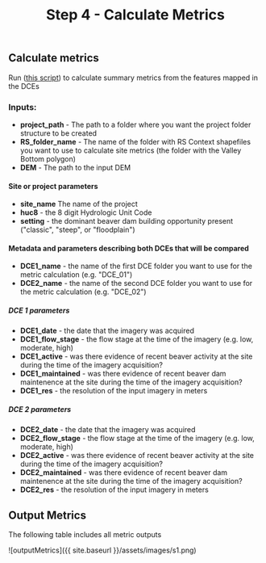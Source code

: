 ﻿---
title: Step 4 - Calculate Metrics
weight: 4
---

## Calculate metrics

Run ([this script](https://github.com/Riverscapes/inundation/blob/master/STEP4_metricCalc.py)) to calculate summary metrics from the features mapped in the DCEs

### Inputs:
- **project_path** - The path to a folder where you want the project folder structure to be created
- **RS_folder_name** - The name of the folder with RS Context shapefiles you want to use to calculate site metrics (the folder with the Valley Bottom polygon)
- **DEM** - The path to the input DEM

#### Site or project parameters
- **site_name** The name of the project
- **huc8** - the 8 digit Hydrologic Unit Code
- **setting** - the dominant beaver dam building opportunity present ("classic", "steep", or "floodplain")

#### Metadata and parameters describing both DCEs that will be compared
- **DCE1_name** - the name of the first DCE folder you want to use for the metric calculation (e.g. "DCE_01")
- **DCE2_name** - the name of the second DCE folder you want to use for the metric calculation (e.g. "DCE_02")
##### DCE 1 parameters
- **DCE1_date** - the date that the imagery was acquired
- **DCE1_flow_stage** - the flow stage at the time of the imagery (e.g. low, moderate, high)
- **DCE1_active** - was there evidence of recent beaver activity at the site during the time of the imagery acquisition?
- **DCE1_maintained** - was there evidence of recent beaver dam maintenence at the site during the time of the imagery acquisition?
- **DCE1_res** - the resolution of the input imagery in  meters
##### DCE 2 parameters
- **DCE2_date** - the date that the imagery was acquired
- **DCE2_flow_stage** - the flow stage at the time of the imagery (e.g. low, moderate, high)
- **DCE2_active** - was there evidence of recent beaver activity at the site during the time of the imagery acquisition?
- **DCE2_maintained** - was there evidence of recent beaver dam maintenence at the site during the time of the imagery acquisition?
- **DCE2_res** - the resolution of the input imagery in  meters

## Output Metrics
The following table includes all metric outputs

![outputMetrics]({{ site.baseurl }}/assets/images/s1.png)

